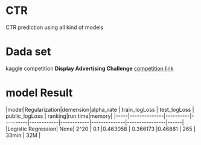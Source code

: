 # CTR
CTR prediction using all kind of models
# Dada set
kaggle competition **Display Advertising Challenge** [competition link](https://www.kaggle.com/c/criteo-display-ad-challenge "Title")
# model Result
|model|Regularization|demension|alpha_rate | train_logLoss | test_logLoss | public_logLoss | ranking|run time|memory|
|-----|--------------|----------|----------|------------|------------|--------------|----------------|------|
|Logistic Regression| None| 2^20 |  0.1    |0.463058    | 0.366173  |0.46881         |   265 | 33min | 32M |
